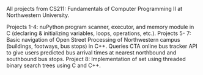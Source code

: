 All projects from CS211: Fundamentals of Computer Programming II at Northwestern University.

Projects 1-4: nuPython program scanner, executor, and memory module in C (declaring & initializing variables, loops, operations, etc.).
Projects 5- 7: Basic navigation of Open Street Processing of Northwestern campus (buildings, footways, bus stops) in C++. Queries CTA online bus tracker API to give users predicted bus arrival times at nearest northbound and southbound bus stops.
Project 8: Implementation of set using threaded binary search trees using C and C++.
